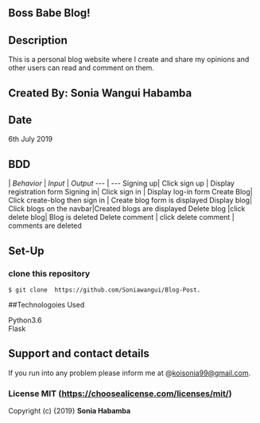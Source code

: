 ## Boss Babe Blog!

## Description

This is a personal blog website where I create and share my opinions and other users can read and comment on them.
 
## Created By: Sonia Wangui Habamba

## Date

6th July 2019

## BDD

| *Behavior* | *Input* | *Output*
--- | --- 
Signing up| Click sign up | Display registration form
Signing in| Click sign in | Display log-in form
Create Blog| Click create-blog then sign in | Create blog form is displayed
Display blog| Click blogs on the navbar|Created blogs are displayed
Delete blog	|click delete blog|	Blog is deleted
Delete comment |	click delete comment |	comments are deleted
 
## Set-Up

### clone this repository

``` $ git clone  https://github.com/Soniawangui/Blog-Post. ```

##Technologoies Used

Python3.6<br/>
Flask<br/>

## Support and contact details

If you run into any problem please inform me at @koisonia99@gmail.com.

### License MIT (https://choosealicense.com/licenses/mit/)

Copyright (c) {2019} **Sonia Habamba**
  